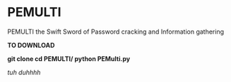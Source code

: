 # PEMULTI
PEMULTI the Swift Sword of Password cracking and Information gathering

**TO DOWNLOAD**

**git clone 
cd PEMULTI/
python PEMulti.py**

*tuh duhhhh*
